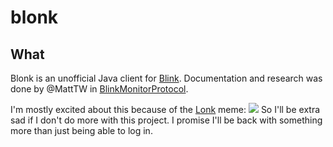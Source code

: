 # blonk
## What
Blonk is an unofficial Java client for [Blink](https://blinkforhome.com).
Documentation and research was done by @MattTW in [BlinkMonitorProtocol](https://github.com/MattTW/BlinkMonitorProtocol).

I'm mostly excited about this because of the [Lonk](https://knowyourmeme.com/memes/lonk) meme:
![](https://i.imgur.com/orE71vR.jpg)
So I'll be extra sad if I don't do more with this project. I promise I'll be back with something more than just being able to log in.
